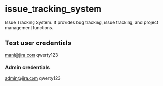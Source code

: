 # issue_tracking_system
Issue Tracking System. It provides bug tracking, issue tracking, and project management functions.


## Test user credentials
mani@jira.com
qwerty123

### Admin credentials
admin@jira.com
qwerty123